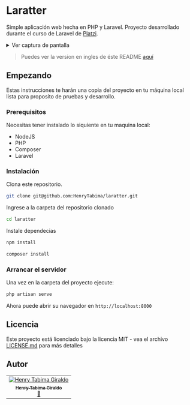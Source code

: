 # Laratter

Simple aplicación web hecha en PHP y Laravel.
Proyecto desarrollado durante el curso de Laravel de [Platzi](https://platzi.com).

<details>
  <summary>Ver captura de pantalla</summary>
  <img alt="Laratter screenshot" src="laratter.png">
</details>

> Puedes ver la version en ingles de éste README [aquí](README.md)

## Empezando

Estas instrucciones te harán una copia del proyecto en tu máquina local lista para proposito de pruebas y desarrollo.

### Prerequisitos

Necesitas tener instalado lo siquiente en tu maquina local:

* NodeJS
* PHP
* Composer
* Laravel

### Instalación

Clona este repositorio.

```bash
git clone git@github.com:HenryTabima/laratter.git
```

Ingrese a la carpeta del repositorio clonado

```bash
cd laratter
```

Instale dependecias

```bash
npm install
```

```bash
composer install
```

### Arrancar el servidor

Una vez en la carpeta del proyecto ejecute:

```bash
php artisan serve
```

Ahora puede abrir su navegador en `http://localhost:8000`

## Licencia

Este proyecto está licenciado bajo la licencia MIT - vea el archivo [LICENSE.md](LICENSE.md) para más detalles

## Autor

<table>
  <tr>
    <td align="center"><a href="http://henrytabima.com"><img src="https://avatars0.githubusercontent.com/u/12721896?v=4" width="100px;" alt="Henry Tabima Giraldo"/><br /><sub><b>Henry Tabima Giraldo</b></sub></a><br /><a href="https://github.com/HenryTabima/rails-setup/commits?author=HenryTabima" title="Documentation">📖</a></td>
  </tr>
</table>